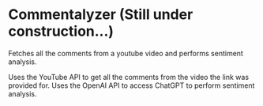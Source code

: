 # Commentalyzer (Still under construction...)
Fetches all the comments from a youtube video and performs sentiment analysis.

Uses the YouTube API to get all the comments from the video the link was provided for.
Uses the OpenAI API to access ChatGPT to perform sentiment analysis.
